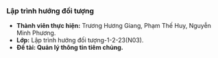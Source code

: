 ### Lập trình hướng đối tượng

- **Thành viên thực hiện:** Trương Hương Giang, Phạm Thế Huy, Nguyễn Minh Phương.
- **Lớp:** Lập trình hướng đối tượng-1-2-23(N03).
- **Đề tài: Quản lý thông tin tiêm chủng.**
  
